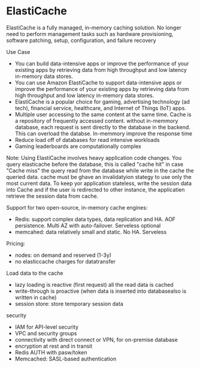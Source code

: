 
# ElastiCache

ElastiCache is a fully managed, in-memory caching solution.
No longer need to perform management tasks such as hardware provisioning, software patching, setup, configuration, and failure recovery

Use Case
- You can build data-intensive apps or improve the performance of your existing apps by retrieving data from high throughput and low latency in-memory data stores.
- You can use Amazon ElastiCache to support data-intensive apps or improve the performance of your existing apps by retrieving data from high throughput and low latency in-memory data stores. 
- ElastiCache is a popular choice for gaming, advertising technology (ad tech), financial service, healthcare, and Internet of Things (IoT) apps.
- Multiple user accessing to the same content at the same time. Cache is a repository of frequently accessed content. without in-memmory database, each request is sent directly to the database in the backend. This can overload the databse. In-memmory improve the response time
- Reduce load off of databases for read intensive workloads
- Gaming leaderboards are computationally complex

Note: Using ElastiCache involves heavy application code changes. You query elasticache before the database, this is called "cache hit" in case "Cache miss" the query read from the database while write in the cache the queried data. cache must be ghave an invalidatyion stategy to use only the most current data.
To keep yor application stateless, write the session data into Cache and if the user is redirected to other instance, the applicatien retrieve the session data from cache. 

Support for two open-source, in-memory cache engines:
- Redis: support complex data types, data replication and HA. AOF persistence. Multi AZ with auto-failover. Serveless optional
- memcahed: data relatively small and static. No HA. Serveless

Pricing:
- nodes: on demand and reserved (1-3y)
- no elasticcache charges for datatransfer

Load data to the cache
- lazy loading is reactive (first request) all the read data is cached
- write-through is proactive (when data is inserted into databasealso is written in cache)
- session store: store temporary session data

security
- IAM for API-level security
- VPC and security groups
- connectivity with direct connect or VPN, for on-premise database
- encryption at rest and in transit
- Redis AUTH with pasw/token
- Memcached: SASL-based authentication
